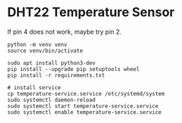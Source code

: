 # DHT22 Temperature Sensor

If pin 4 does not work, maybe try pin 2.

```
python -m venv venv
source venv/bin/activate

sudo apt install python3-dev
pip install --upgrade pip setuptools wheel
pip install -r requirements.txt

# install service
cp temperature-service.service /etc/systemd/system
sudo systemctl daemon-reload
sudo systemctl start temperature-service.service
sudo systemctl enable temperature-service.service
```
